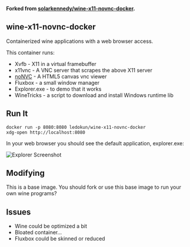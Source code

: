 **Forked from [solarkennedy/wine-x11-novnc-docker](https://github.com/solarkennedy/wine-x11-novnc-docker).**

## wine-x11-novnc-docker

Containerized wine applications with a web browser access.

This container runs:

* Xvfb - X11 in a virtual framebuffer
* x11vnc - A VNC server that scrapes the above X11 server
* [noNVC](https://kanaka.github.io/noVNC/) - A HTML5 canvas vnc viewer
* Fluxbox - a small window manager
* Explorer.exe - to demo that it works
* WineTricks - a script to download and install Windows runtime lib

## Run It

    docker run -p 8080:8080 ledokun/wine-x11-novnc-docker
    xdg-open http://localhost:8080

In your web browser you should see the default application, explorer.exe:

![Explorer Screenshot](https://raw.githubusercontent.com/LedoKun/wine-x11-novnc-docker/master/screenshot.png)

## Modifying

This is a base image. You should fork or use this base image to run your own
wine programs?

## Issues

* Wine could be optimized a bit
* Bloated container...
* Fluxbox could be skinned or reduced
